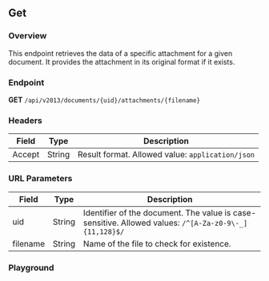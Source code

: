 ## Get

### Overview

This endpoint retrieves the data of a specific attachment for a given document. It provides the attachment in its original format if it exists.

### Endpoint

**GET** `/api/v2013/documents/{uid}/attachments/{filename}`

### Headers

| Field   | Type   | Description                 |
| ------- | ------ | --------------------------- |
| Accept  | String | Result format. Allowed value: `application/json` |


### URL Parameters

| Field     | Type   | Description                                                                                      |
| --------- | ------ | ------------------------------------------------------------------------------------------------ |
| uid       | String | Identifier of the document. The value is case-sensitive. Allowed values: `/^[A-Za-z0-9\-_]{11,128}$/` |
| filename  | String | Name of the file to check for existence.                                                         |

### Playground

<SwaggerUI :swaggerSpecs="swaggerGetSpecs" />